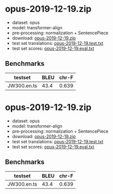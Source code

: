 # opus-2019-12-19.zip

* dataset: opus
* model: transformer-align
* pre-processing: normalization + SentencePiece
* download: [opus-2019-12-19.zip](https://object.pouta.csc.fi/OPUS-MT-dev/en-ts/opus-2019-12-19.zip)
* test set translations: [opus-2019-12-19.test.txt](https://object.pouta.csc.fi/OPUS-MT-dev/en-ts/opus-2019-12-19.test.txt)
* test set scores: [opus-2019-12-19.eval.txt](https://object.pouta.csc.fi/OPUS-MT-dev/en-ts/opus-2019-12-19.eval.txt)

## Benchmarks

| testset               | BLEU  | chr-F |
|-----------------------|-------|-------|
| JW300.en.ts 	| 43.4 	| 0.639 |

# opus-2019-12-19.zip

* dataset: opus
* model: transformer-align
* pre-processing: normalization + SentencePiece
* download: [opus-2019-12-19.zip](https://object.pouta.csc.fi/OPUS-MT-dev/en-ts/opus-2019-12-19.zip)
* test set translations: [opus-2019-12-19.test.txt](https://object.pouta.csc.fi/OPUS-MT-dev/en-ts/opus-2019-12-19.test.txt)
* test set scores: [opus-2019-12-19.eval.txt](https://object.pouta.csc.fi/OPUS-MT-dev/en-ts/opus-2019-12-19.eval.txt)

## Benchmarks

| testset               | BLEU  | chr-F |
|-----------------------|-------|-------|
| JW300.en.ts 	| 43.4 	| 0.639 |

